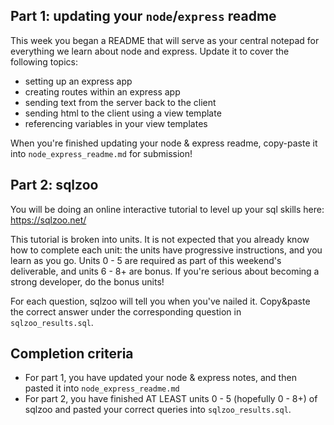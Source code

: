 ## Part 1: updating your `node`/`express` readme
This week you began a README that will serve as your central notepad for everything we learn about node and express. Update it to cover the following topics:
- setting up an express app
- creating routes within an express app
- sending text from the server back to the client
- sending html to the client using a view template
- referencing variables in your view templates

When you're finished updating your node & express readme, copy-paste it into `node_express_readme.md` for submission!

## Part 2: sqlzoo
You will be doing an online interactive tutorial to level up your sql skills here: https://sqlzoo.net/

This tutorial is broken into units. It is not expected that you already know how to complete each unit: the units have progressive instructions, and you learn as you go. Units 0 - 5 are required as part of this weekend's deliverable, and units 6 - 8+ are bonus. If you're serious about becoming a strong developer, do the bonus units!

For each question, sqlzoo will tell you when you've nailed it. Copy&paste the correct answer under the corresponding question in `sqlzoo_results.sql`.

## Completion criteria
- For part 1, you have updated your node & express notes, and then pasted it into `node_express_readme.md`
- For part 2, you have finished AT LEAST units 0 - 5 (hopefully 0 - 8+) of sqlzoo and pasted your correct queries into `sqlzoo_results.sql`.
